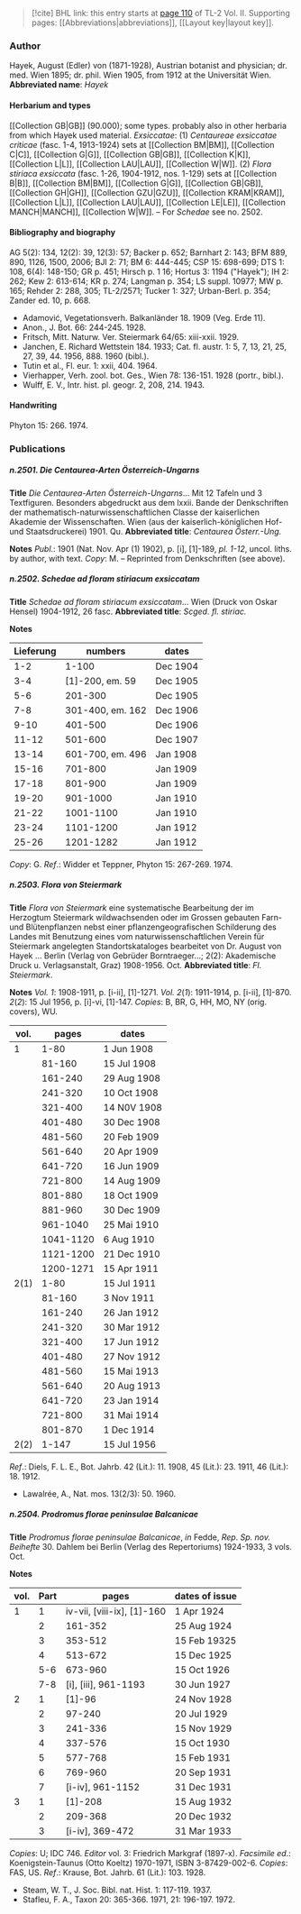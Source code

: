 > [!cite] BHL link: this entry starts at [page 110](https://www.biodiversitylibrary.org/page/33068352) of TL-2 Vol. II.
> Supporting pages: [[Abbreviations|abbreviations]], [[Layout key|layout key]].

### Author

Hayek, August (Edler) von (1871-1928), Austrian botanist and physician; dr. med. Wien 1895; dr. phil. Wien 1905, from 1912 at the Universität Wien. 
**Abbreviated name**: *Hayek*

#### Herbarium and types

[[Collection GB|GB]] (90.000); some types. probably also in other herbaria from which Hayek used material. *Exsiccatae*: (1) *Centaureae exsiccatae criticae* (fasc. 1-4, 1913-1924) sets at [[Collection BM|BM]], [[Collection C|C]], [[Collection G|G]], [[Collection GB|GB]], [[Collection K|K]], [[Collection L|L]], [[Collection LAU|LAU]], [[Collection W|W]].
(2) *Flora stiriaca exsiccata* (fasc. 1-26, 1904-1912, nos. 1-129) sets at [[Collection B|B]], [[Collection BM|BM]], [[Collection G|G]], [[Collection GB|GB]], [[Collection GH|GH]], [[Collection GZU|GZU]], [[Collection KRAM|KRAM]], [[Collection L|L]], [[Collection LAU|LAU]], [[Collection LE|LE]], [[Collection MANCH|MANCH]], [[Collection W|W]]. – For *Schedae* see no. 2502.

#### Bibliography and biography

AG 5(2): 134, 12(2): 39, 12(3): 57; Backer p. 652; Barnhart 2: 143; BFM 889, 890, 1126, 1500, 2006; BJI 2: 71; BM 6: 444-445; CSP 15: 698-699; DTS 1: 108, 6(4): 148-150; GR p. 451; Hirsch p. 1 16; Hortus 3: 1194 ("Hayek"); IH 2: 262; Kew 2: 613-614; KR p. 274; Langman p. 354; LS suppl. 10977; MW p. 165; Rehder 2: 288, 305; TL-2/2571; Tucker 1: 327; Urban-Berl. p. 354; Zander ed. 10, p. 668.
- Adamović, Vegetationsverh. Balkanländer 18. 1909 (Veg. Erde 11).
- Anon., J. Bot. 66: 244-245. 1928.
- Fritsch, Mitt. Naturw. Ver. Steiermark 64/65: xiii-xxii. 1929.
- Janchen, E. Richard Wettstein 184. 1933; Cat. fl. austr. 1: 5, 7, 13, 21, 25, 27, 39, 44. 1956, 888. 1960 (bibl.).
- Tutin et al., Fl. eur. 1: xxii, 404. 1964.
- Vierhapper, Verh. zool. bot. Ges., Wien 78: 136-151. 1928 (portr., bibl.).
- Wulff, E. V., Intr. hist. pl. geogr. 2, 208, 214. 1943.

#### Handwriting

Phyton 15: 266. 1974.

### Publications

##### n.2501. Die Centaurea-Arten Österreich-Ungarns

**Title**
*Die Centaurea-Arten Österreich-Ungarns*... Mit 12 Tafeln und 3 Textfiguren. Besonders abgedruckt aus dem lxxii. Bande der Denkschriften der mathematisch-naturwissenschaftlichen Classe der kaiserlichen Akademie der Wissenschaften. Wien (aus der kaiserlich-königlichen Hof- und Staatsdruckerei) 1901. Qu.
**Abbreviated title**: *Centaurea Österr.-Ung.*

**Notes**
*Publ*.: 1901 (Nat. Nov. Apr (1) 1902), p. \[i\], \[1\]-189, *pl. 1-12*, uncol. liths. by author, with text. *Copy*: M. – Reprinted from Denkschriften (see above).

##### n.2502. Schedae ad floram stiriacum exsiccatam

**Title**
*Schedae ad floram stiriacum exsiccatam*... Wien (Druck von Oskar Hensel) 1904-1912, 26 fasc.
**Abbreviated title**: *Scged. fl. stiriac.*

**Notes**

|Lieferung	|numbers	|dates	|
|---	|---	|---	|
|1-2	|1-100	|Dec 1904	
|3-4	|\[1\]-200, em. 59	|Dec 1905	
|5-6	|201-300	|Dec 1905	
|7-8	|301-400, em. 162	|Dec 1906	
|9-10	|401-500	|Dec 1906	
|11-12	|501-600	|Dec 1907	
|13-14	|601-700, em. 496	|Jan 1908|
|15-16	|701-800	|Jan 1909|
|17-18	|801-900	|Jan 1909|
|19-20	|901-1000	|Jan 1910|
|21-22	|1001-1100	|Jan 1910|
|23-24	|1101-1200	|Jan 1912|
|25-26	|1201-1282	|Jan 1912|

*Copy*: G.
*Ref*.: Widder et Teppner, Phyton 15: 267-269. 1974.

##### n.2503. Flora von Steiermark

**Title**
*Flora von Steiermark* eine systematische Bearbeitung der im Herzogtum Steiermark wildwachsenden oder im Grossen gebauten Farn-und Blütenpflanzen nebst einer pflanzengeografischen Schilderung des Landes mit Benutzung eines vom naturwissenschaftlichen Verein für Steiermark angelegten Standortskataloges bearbeitet von Dr. August von Hayek ... Berlin (Verlag von Gebrüder Borntraeger...; 2(2): Akademische Druck u. Verlagsanstalt, Graz) 1908-1956. Oct.
**Abbreviated title**: *Fl. Steiermark*.

**Notes**
*Vol. 1*: 1908-1911, p. \[i-ii\], \[1\]-1271.
*Vol. 2*(*1*): 1911-1914, p. \[i-ii\], \[1\]-870.
*2*(*2*): 15 Jul 1956, p. \[i\]-vi, \[1\]-147.
*Copies*: B, BR, G, HH, MO, NY (orig. covers), WU.

|vol.	|pages	|dates	|
|---	|---	|---	|
|1	|1-80	|1 Jun 1908	
|	|81-160	|15 Jul 1908	
|	|161-240	|29 Aug 1908	
|	|241-320	|10 Oct 1908	
|	|321-400	|14 N0V 1908	
|	|401-480	|30 Dec 1908	
|	|481-560	|20 Feb 1909	
|	|561-640	|20 Apr 1909	
|	|641-720	|16 Jun 1909	
|	|721-800	|14 Aug 1909	
|	|801-880	|18 Oct 1909	
|	|881-960	|30 Dec 1909	
|	|961-1040	|25 Mai 1910	
|	|1041-1120	|6 Aug 1910	
|	|1121-1200	|21 Dec 1910|
|	|1200-1271	|15 Apr 1911|
|2(1)	|1-80	|15 Jul 1911|
|	|81-160	|3 Nov 1911|
|	|161-240	|26 Jan 1912|
|	|241-320	|30 Mar 1912|
|	|321-400	|17 Jun 1912|
|	|401-480	|27 Nov 1912|
|	|481-560	|15 Mai 1913|
|	|561-640	|20 Aug 1913|
|	|641-720	|23 Jan 1914|
|	|721-800	|31 Mai 1914|
|	|801-870	|1 Dec 1914|
|2(2)	|1-147	|15 Jul 1956|

*Ref*.: Diels, F. L. E., Bot. Jahrb. 42 (Lit.): 11. 1908, 45 (Lit.): 23. 1911, 46 (Lit.): 18. 1912.
- Lawalrée, A., Nat. mos. 13(2/3): 50. 1960.

##### n.2504. Prodromus florae peninsulae Balcanicae

**Title**
*Prodromus florae peninsulae Balcanicae*, *in* Fedde, *Rep*. *Sp. nov. Beihefte* 30. Dahlem bei Berlin (Verlag des Repertoriums) 1924-1933, 3 vols. Oct.

**Notes**

|vol.	|Part	|pages	|dates of issue|
|---	|---	|---	|---	|
|1	|1	|iv-vii, \[viii-ix\], \[1\]-160	|1 Apr 1924|
|	|2	|161-352	|25 Aug 1924|
|	|3	|353-512	|15 Feb 19325|
|	|4	|513-672	|15 Dec 1925|
|	|5-6	|673-960	|15 Oct 1926|
|	|7-8	|\[i\], \[iii\], 961-1193	|30 Jun 1927|
|2	|1	|\[1\]-96	|24 Nov 1928|
|	|2	|97-240	|20 Jul 1929|
|	|3	|241-336	|15 Nov 1929|
|	|4	|337-576	|15 Oct 1930|
|	|5	|577-768	|15 Feb 1931|
|	|6	|769-960	|20 Sep 1931|
|	|7	|\[i-iv\], 961-1152	|31 Dec 1931|
|3	|1	|\[1\]-208	|15 Aug 1932|
|	|2	|209-368	|20 Dec 1932|
|	|3	|\[i-iv\], 369-472	|31 Mar 1933|

*Copies*: U; IDC 746.
*Editor* vol. 3: Friedrich Markgraf (1897-x).
*Facsimile ed*.: Koenigstein-Taunus (Otto Koeltz) 1970-1971, ISBN 3-87429-002-6. *Copies*: FAS, US.
*Ref*.: Krause, Bot. Jahrb. 61 (Lit.): 103. 1928.
- Steam, W. T., J. Soc. Bibl. nat. Hist. 1: 117-119. 1937.
- Stafleu, F. A., Taxon 20: 365-366. 1971, 21: 196-197. 1972.


